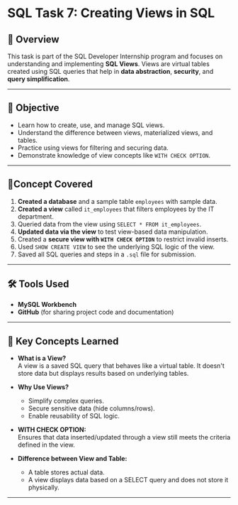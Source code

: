 # SQL Task 7: Creating Views in SQL

## 📘 Overview

This task is part of the SQL Developer Internship program and focuses on understanding and implementing **SQL Views**. Views are virtual tables created using SQL queries that help in **data abstraction**, **security**, and **query simplification**.

---

## 🎯 Objective

- Learn how to create, use, and manage SQL views.
- Understand the difference between views, materialized views, and tables.
- Practice using views for filtering and securing data.
- Demonstrate knowledge of view concepts like `WITH CHECK OPTION`.

---

## 🧱Concept Covered

1. **Created a database** and a sample table `employees` with sample data.
2. **Created a view** called `it_employees` that filters employees by the IT department.
3. Queried data from the view using `SELECT * FROM it_employees`.
4. **Updated data via the view** to test view-based data manipulation.
5. Created a **secure view with `WITH CHECK OPTION`** to restrict invalid inserts.
6. Used `SHOW CREATE VIEW` to see the underlying SQL logic of the view.
7. Saved all SQL queries and steps in a `.sql` file for submission.

---

## 🛠 Tools Used

- **MySQL Workbench** 
- **GitHub** (for sharing project code and documentation)

---

## 🧠 Key Concepts Learned

- **What is a View?**  
  A view is a saved SQL query that behaves like a virtual table. It doesn't store data but displays results based on underlying tables.

- **Why Use Views?**
  - Simplify complex queries.
  - Secure sensitive data (hide columns/rows).
  - Enable reusability of SQL logic.

- **WITH CHECK OPTION:**  
  Ensures that data inserted/updated through a view still meets the criteria defined in the view.

- **Difference between View and Table:**
  - A table stores actual data.
  - A view displays data based on a SELECT query and does not store it physically.

---


